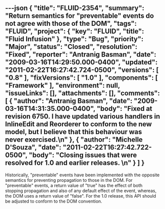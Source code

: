 ---json
{
  "title": "FLUID-2354",
  "summary": "Return semantics for \"preventable\" events do not agree with those of the DOM",
  "tags": "FLUID",
  "project": {
    "key": "FLUID",
    "title": "Fluid Infusion"
  },
  "type": "Bug",
  "priority": "Major",
  "status": "Closed",
  "resolution": "Fixed",
  "reporter": "Antranig Basman",
  "date": "2009-03-16T14:29:50.000-0400",
  "updated": "2011-02-22T16:27:42.724-0500",
  "versions": [
    "0.8"
  ],
  "fixVersions": [
    "1.0"
  ],
  "components": [
    "Framework"
  ],
  "environment": null,
  "issueLinks": [],
  "attachments": [],
  "comments": [
    {
      "author": "Antranig Basman",
      "date": "2009-03-16T14:31:35.000-0400",
      "body": "Fixed at revision 6750. I have updated various handlers in InlineEdit and Reorderer to conform to the new model, but I believe that this behaviour was never exercised.\n"
    },
    {
      "author": "Michelle D'Souza",
      "date": "2011-02-22T16:27:42.722-0500",
      "body": "Closing issues that were resolved for 1.0 and earlier releases.&#x20;\n"
    }
  ]
}
---
Historically, "preventable" events have been implemented with the opposite semantics for preventing propagation to those in the DOM. For "preventable" events, a return value of  "true" has the effect of both stopping propagation and also of any default effect of the event, whereas, the DOM uses a return value of "false". For the 1.0 release, this API should be adjusted to conform to the DOM convention.

        
